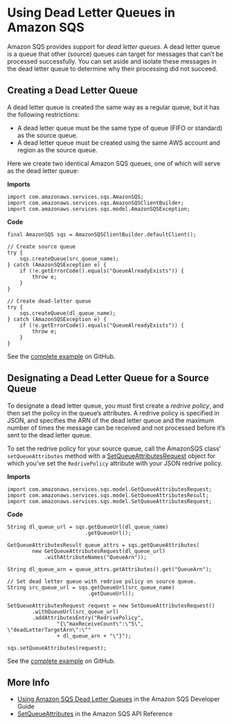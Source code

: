 # Using Dead Letter Queues in Amazon SQS<a name="examples-sqs-dead-letter-queues"></a>

 Amazon SQS provides support for *dead letter queues*\. A dead letter queue is a queue that other \(source\) queues can target for messages that can’t be processed successfully\. You can set aside and isolate these messages in the dead letter queue to determine why their processing did not succeed\.

## Creating a Dead Letter Queue<a name="sqs-dead-letter-queue-create-dl-queue"></a>

A dead letter queue is created the same way as a regular queue, but it has the following restrictions:
+ A dead letter queue must be the same type of queue \(FIFO or standard\) as the source queue\.
+ A dead letter queue must be created using the same AWS account and region as the source queue\.

Here we create two identical Amazon SQS queues, one of which will serve as the dead letter queue:

 **Imports** 

```
import com.amazonaws.services.sqs.AmazonSQS;
import com.amazonaws.services.sqs.AmazonSQSClientBuilder;
import com.amazonaws.services.sqs.model.AmazonSQSException;
```

 **Code** 

```
final AmazonSQS sqs = AmazonSQSClientBuilder.defaultClient();

// Create source queue
try {
    sqs.createQueue(src_queue_name);
} catch (AmazonSQSException e) {
    if (!e.getErrorCode().equals("QueueAlreadyExists")) {
        throw e;
    }
}

// Create dead-letter queue
try {
    sqs.createQueue(dl_queue_name);
} catch (AmazonSQSException e) {
    if (!e.getErrorCode().equals("QueueAlreadyExists")) {
        throw e;
    }
}
```

See the [complete example](https://github.com/awsdocs/aws-doc-sdk-examples/blob/master/java/example_code/sqs/src/main/java/aws/example/sqs/DeadLetterQueues.java) on GitHub\.

## Designating a Dead Letter Queue for a Source Queue<a name="sqs-dead-letter-queue-set-redrive-policy"></a>

To designate a dead letter queue, you must first create a *redrive policy*, and then set the policy in the queue’s attributes\. A redrive policy is specified in JSON, and specifies the ARN of the dead letter queue and the maximum number of times the message can be received and not processed before it’s sent to the dead letter queue\.

To set the redrive policy for your source queue, call the AmazonSQS class' `setQueueAttributes` method with a [SetQueueAttributesRequest](https://docs.aws.amazon.com/sdk-for-java/v1/reference/com/amazonaws/services/sqs/model/SetQueueAttributesRequest.html) object for which you’ve set the `RedrivePolicy` attribute with your JSON redrive policy\.

 **Imports** 

```
import com.amazonaws.services.sqs.model.GetQueueAttributesRequest;
import com.amazonaws.services.sqs.model.GetQueueAttributesResult;
import com.amazonaws.services.sqs.model.SetQueueAttributesRequest;
```

 **Code** 

```
String dl_queue_url = sqs.getQueueUrl(dl_queue_name)
                         .getQueueUrl();

GetQueueAttributesResult queue_attrs = sqs.getQueueAttributes(
        new GetQueueAttributesRequest(dl_queue_url)
            .withAttributeNames("QueueArn"));

String dl_queue_arn = queue_attrs.getAttributes().get("QueueArn");

// Set dead letter queue with redrive policy on source queue.
String src_queue_url = sqs.getQueueUrl(src_queue_name)
                          .getQueueUrl();

SetQueueAttributesRequest request = new SetQueueAttributesRequest()
        .withQueueUrl(src_queue_url)
        .addAttributesEntry("RedrivePolicy",
                "{\"maxReceiveCount\":\"5\", \"deadLetterTargetArn\":\""
                + dl_queue_arn + "\"}");

sqs.setQueueAttributes(request);
```

See the [complete example](https://github.com/awsdocs/aws-doc-sdk-examples/blob/master/java/example_code/sqs/src/main/java/aws/example/sqs/DeadLetterQueues.java) on GitHub\.

## More Info<a name="more-info"></a>
+  [Using Amazon SQS Dead Letter Queues](https://docs.aws.amazon.com/AWSSimpleQueueService/latest/SQSDeveloperGuide/sqs-dead-letter-queues.html) in the Amazon SQS Developer Guide
+  [SetQueueAttributes](http://docs.aws.amazon.com/AWSSimpleQueueService/latest/APIReference/API_SetQueueAttributes.html) in the Amazon SQS API Reference